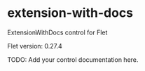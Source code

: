 # extension-with-docs
ExtensionWithDocs control for Flet

Flet version: 0.27.4

TODO: Add your control documentation here.